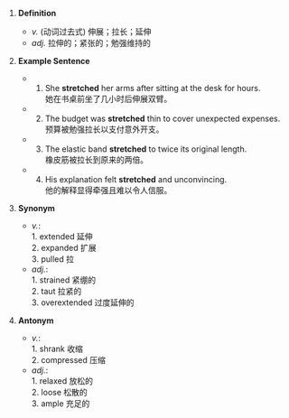 1. **Definition**  
	- *v.* (动词过去式) 伸展；拉长；延伸  
	- *adj.* 拉伸的；紧张的；勉强维持的  

2. **Example Sentence**  
	- 1. She **stretched** her arms after sitting at the desk for hours.  
			她在书桌前坐了几小时后伸展双臂。  
	- 2. The budget was **stretched** thin to cover unexpected expenses.  
			预算被勉强拉长以支付意外开支。  
	- 3. The elastic band **stretched** to twice its original length.  
			橡皮筋被拉长到原来的两倍。  
	- 4. His explanation felt **stretched** and unconvincing.  
			他的解释显得牵强且难以令人信服。  

3. **Synonym**  
	- *v.*:  
			1. extended 延伸  
			2. expanded 扩展  
			3. pulled 拉  
	- *adj.*:  
			1. strained 紧绷的  
			2. taut 拉紧的  
			3. overextended 过度延伸的  

4. **Antonym**  
	- *v.*:  
			1. shrank 收缩  
			2. compressed 压缩  
	- *adj.*:  
			1. relaxed 放松的  
			2. loose 松散的  
			3. ample 充足的  